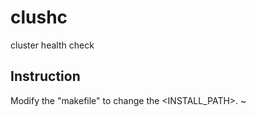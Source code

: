 # clushc
cluster health check

Instruction
---------------------

Modify the "makefile" to change the <INSTALL_PATH>.
~                                                   
